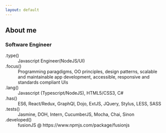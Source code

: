 ```yaml
---
layout: default
---
```



## [](#header-2)About me

### Software Engineer

<dl>
<dt>.type()</dt>
<dd>Javascript Engineer(NodeJS/UI)</dd>
<dt>.focus()</dt>
<dd>Programming paragdigms, OO principles, design patterns, scalable and maintainable app development, accessible, responsive and standards compliant UIs</dd>
<dt>.lang()</dt>
<dd>Javascript (Typescript/NodeJS), HTML5/CSS3, C#</dd>
<dt>.has()</dt>
<dd> ES6, React/Redux, GraphQl, Dojo, ExtJS, JQuery, Stylus, LESS, SASS</dd>
<dt>.tests()</dt>
<dd> Jasmine, DOH, Intern, CucumberJS, Mocha, Chai, Sinon</dd>
<dt>.developed()</dt>
<dd>fusionJS @ https://www.npmjs.com/package/fusionjs</dd>
</dl>
